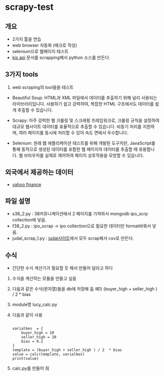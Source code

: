 # scrapy-test

## 개요

- 2가지 툴을 연습
- web browser 자동화 (매크로 작성)
- selenium으로 웹페이지 테스트
- [kis api](https://apiportal.koreainvestment.com/apiservice/oauth2#L_5c87ba63-740a-4166-93ac-803510bb9c02) 문서를 scrapping해서 python 소스를 만든다.

## 3가지 tools

1. web scrpping의 tool들을 테스트

- Beautiful Soup: HTML과 XML 파일에서 데이터를 추출하기 위해 널리 사용되는 라이브러리입니다. 사용하기 쉽고 강력하여, 복잡한 HTML 구조에서도 데이터를 쉽게 추출할 수 있습니다.

- Scrapy: 아주 강력한 웹 크롤링 및 스크래핑 프레임워크로, 크롤링 규칙을 설정하여 대규모 웹사이트 데이터를 효율적으로 추출할 수 있습니다. 비동기 처리를 지원하며, 여러 페이지를 동시에 처리할 수 있어 속도 면에서 우수합니다.

- Selenium: 원래 웹 애플리케이션 테스트를 위해 개발된 도구지만, JavaScript를 통해 동적으로 생성된 데이터를 포함한 웹 페이지의 데이터를 추출할 때 유용합니다. 웹 브라우저를 실제로 제어하여 페이지 상호작용을 모방할 수 있습니다.

## 외국에서 제공하는 데이터

- [yahoo finance](https://finance.yahoo.com/quote/005930.KS/history)

## 파일 설명

- s38_2.py : 38커뮤니케이션에서 2 페이지를 가져와서 mongodb ipo_scrp collection에 넣음.
- f38_2.py : ipo_scrap -> ipo collection으로 필요한 데이터만 format바꿔서 넣음.
- judal_scrap_1.py : [judal사이트](https://www.judal.co.kr/)에서 모두 scrap해서 csv로 만든다.

## 수식

- 간단한 수식 계산기가 필요할 듯 해서 만들어 달라고 하다

1. 수식을 계산하는 모듈을 만들고 싶음
2. 다음과 같은 수식(문자열)들을 db에 저장해 둠
   예1) (buyer_high + seller_high ) / 2  * bias
3. module명 lucy_calc.py
4. 다음과 같이 사용

    ```text

    varialbes  = {
        buyer_high = 10
        seller_high = 20
        bias = 0.2
    }
    template = (buyer_high + seller_high ) / 2  * bias
    value = calc(template, varialbes)
    print(value)
    ```

5. calc.py를 만들어 줘
